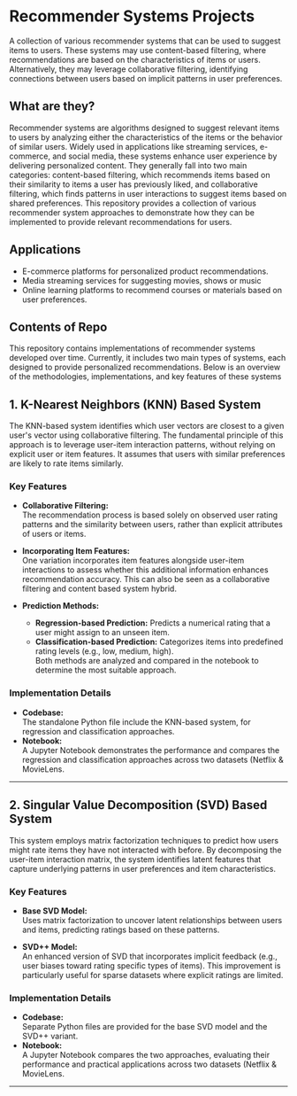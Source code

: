 # <b>Recommender Systems Projects</b>
A collection of various recommender systems that can be used to suggest items to users. These systems may use content-based filtering, where recommendations are based on the characteristics of items or users. Alternatively, they may leverage collaborative filtering, identifying connections between users based on implicit patterns in user preferences.

## What are they?
Recommender systems are algorithms designed to suggest relevant items to users by analyzing either the characteristics of the items or the behavior of similar users. Widely used in applications like streaming services, e-commerce, and social media, these systems enhance user experience by delivering personalized content. They generally fall into two main categories: content-based filtering, which recommends items based on their similarity to items a user has previously liked, and collaborative filtering, which finds patterns in user interactions to suggest items based on shared preferences. This repository provides a collection of various recommender system approaches to demonstrate how they can be implemented to provide relevant recommendations for users.

## Applications
- E-commerce platforms for personalized product recommendations.
- Media streaming services for suggesting movies, shows or music
- Online learning platforms to recommend courses or materials based on user preferences.

## Contents of Repo
This repository contains implementations of recommender systems developed over time. Currently, it includes two main types of systems, each designed to provide personalized recommendations. Below is an overview of the methodologies, implementations, and key features of these systems

## 1. K-Nearest Neighbors (KNN) Based System

The KNN-based system identifies which user vectors are closest to a given user's vector using collaborative filtering. The fundamental principle of this approach is to leverage user-item interaction patterns, without relying on explicit user or item features. It assumes that users with similar preferences are likely to rate items similarly.

### Key Features
- **Collaborative Filtering:**  
  The recommendation process is based solely on observed user rating patterns and the similarity between users, rather than explicit attributes of users or items.
  
- **Incorporating Item Features:**  
  One variation incorporates item features alongside user-item interactions to assess whether this additional information enhances recommendation accuracy. This can also be seen as a collaborative filtering and content based system hybrid.

- **Prediction Methods:**  
  - **Regression-based Prediction:** Predicts a numerical rating that a user might assign to an unseen item.  
  - **Classification-based Prediction:** Categorizes items into predefined rating levels (e.g., low, medium, high).  
  Both methods are analyzed and compared in the notebook to determine the most suitable approach.

### Implementation Details
- **Codebase:**  
  The standalone Python file include the KNN-based system, for regression and classification approaches.
- **Notebook:**  
  A Jupyter Notebook demonstrates the performance and compares the regression and classification approaches across two datasets (Netflix & MovieLens.

---

## 2. Singular Value Decomposition (SVD) Based System

This system employs matrix factorization techniques to predict how users might rate items they have not interacted with before. By decomposing the user-item interaction matrix, the system identifies latent features that capture underlying patterns in user preferences and item characteristics.

### Key Features
- **Base SVD Model:**  
  Uses matrix factorization to uncover latent relationships between users and items, predicting ratings based on these patterns.

- **SVD++ Model:**  
  An enhanced version of SVD that incorporates implicit feedback (e.g., user biases toward rating specific types of items). This improvement is particularly useful for sparse datasets where explicit ratings are limited.

### Implementation Details
- **Codebase:**  
  Separate Python files are provided for the base SVD model and the SVD++ variant.
- **Notebook:**  
  A Jupyter Notebook compares the two approaches, evaluating their performance and practical applications across two datasets (Netflix & MovieLens.

---

